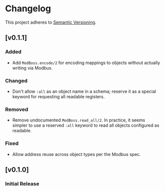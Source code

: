 # Changelog

This project adheres to [Semantic Versioning](https://semver.org/spec/v2.0.0.html).

## [v0.1.1]

### Added

- Add `ModBoss.encode/2` for encoding mappings to objects without actually writing via Modbus.

### Changed

- Don't allow `:all` as an object name in a schema; reserve it as a special keyword for requesting
  all readable registers.

### Removed

- Remove undocumented `ModBoss.read_all/2`. In practice, it seems simpler to use a reserved `:all`
  keyword to read all objects configured as readable.

### Fixed

- Allow address reuse across object types per the Modbus spec.

## [v0.1.0]

### Initial Release
